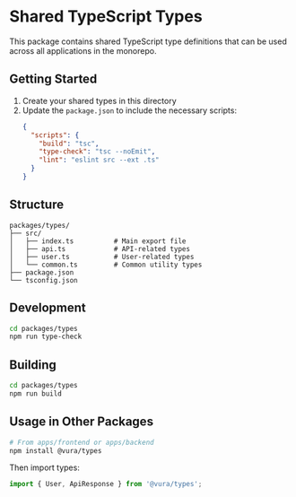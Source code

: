 # Shared TypeScript Types

This package contains shared TypeScript type definitions that can be used across all applications in the monorepo.

## Getting Started

1. Create your shared types in this directory
2. Update the `package.json` to include the necessary scripts:
   ```json
   {
     "scripts": {
       "build": "tsc",
       "type-check": "tsc --noEmit",
       "lint": "eslint src --ext .ts"
     }
   }
   ```

## Structure

```
packages/types/
├── src/
│   ├── index.ts          # Main export file
│   ├── api.ts            # API-related types
│   ├── user.ts           # User-related types
│   └── common.ts         # Common utility types
├── package.json
└── tsconfig.json
```

## Development

```bash
cd packages/types
npm run type-check
```

## Building

```bash
cd packages/types
npm run build
```

## Usage in Other Packages

```bash
# From apps/frontend or apps/backend
npm install @vura/types
```

Then import types:

```typescript
import { User, ApiResponse } from '@vura/types';
```

